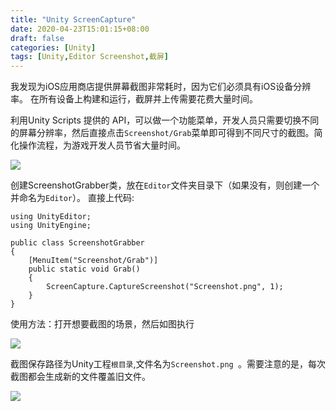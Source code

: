 ```yaml
---
title: "Unity ScreenCapture"
date: 2020-04-23T15:01:15+08:00
draft: false
categories: [Unity]
tags: [Unity,Editor Screenshot,截屏]
---
```


我发现为iOS应用商店提供屏幕截图非常耗时，因为它们必须具有iOS设备分辨率。 在所有设备上构建和运行，截屏并上传需要花费大量时间。

利用Unity Scripts 提供的 API，可以做一个功能菜单，开发人员只需要切换不同的屏幕分辨率，然后直接点击`Screenshot/Grab`菜单即可得到不同尺寸的截图。简化操作流程，为游戏开发人员节省大量时间。

![](/img/13_unity_screen/01.png)

创建ScreenshotGrabber类，放在`Editor`文件夹目录下（如果没有，则创建一个并命名为`Editor`）。
直接上代码:

``` shell
using UnityEditor;
using UnityEngine;
 
public class ScreenshotGrabber
{
    [MenuItem("Screenshot/Grab")]
    public static void Grab()
    {
        ScreenCapture.CaptureScreenshot("Screenshot.png", 1);
    }
}

```

使用方法：打开想要截图的场景，然后如图执行

![](/img/13_unity_screen/02.png)

截图保存路径为Unity工程`根目录`,文件名为`Screenshot.png `。需要注意的是，每次截图都会生成新的文件覆盖旧文件。

![](/img/13_unity_screen/03.png)